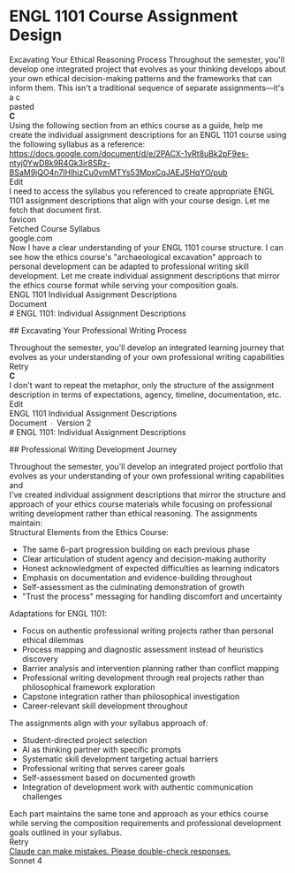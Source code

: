﻿# <a name="_w500brnjun3d"></a>ENGL 1101 Course Assignment Design
Excavating Your Ethical Reasoning Process Throughout the semester, you'll develop one integrated project that evolves as your thinking develops about your own ethical decision-making patterns and the frameworks that can inform them. This isn't a traditional sequence of separate assignments—it's a c\
pasted\
**C**\
Using the following section from an ethics course as a guide, help me create the individual assignment descriptions for an ENGL 1101 course using the following syllabus as a reference:\
<https://docs.google.com/document/d/e/2PACX-1vRt8uBk2pF9es-ntyj0YwD8k9R4Gk3ir8SRz-BSaM9jQO4n7lHlhizCu0vmMTYs53MpxCqJAEJSHqYO/pub>\
Edit\
I need to access the syllabus you referenced to create appropriate ENGL 1101 assignment descriptions that align with your course design. Let me fetch that document first.\
favicon\
Fetched Course Syllabus\
google.com\
Now I have a clear understanding of your ENGL 1101 course structure. I can see how the ethics course's "archaeological excavation" approach to personal development can be adapted to professional writing skill development. Let me create individual assignment descriptions that mirror the ethics course format while serving your composition goals.\
ENGL 1101 Individual Assignment Descriptions\
Document\
\# ENGL 1101: Individual Assignment Descriptions

\## Excavating Your Professional Writing Process

Throughout the semester, you'll develop an integrated learning journey that evolves as your understanding of your own professional writing capabilities\
Retry\
**C**\
I don't want to repeat the metaphor, only the structure of the assignment description in terms of expectations, agency, timeline, documentation, etc.\
Edit\
ENGL 1101 Individual Assignment Descriptions\
Document ∙ Version 2\
\# ENGL 1101: Individual Assignment Descriptions

\## Professional Writing Development Journey

Throughout the semester, you'll develop an integrated project portfolio that evolves as your understanding of your own professional writing capabilities and\
I've created individual assignment descriptions that mirror the structure and approach of your ethics course materials while focusing on professional writing development rather than ethical reasoning. The assignments maintain:\
Structural Elements from the Ethics Course:

- The same 6-part progression building on each previous phase
- Clear articulation of student agency and decision-making authority
- Honest acknowledgment of expected difficulties as learning indicators
- Emphasis on documentation and evidence-building throughout
- Self-assessment as the culminating demonstration of growth
- "Trust the process" messaging for handling discomfort and uncertainty

Adaptations for ENGL 1101:

- Focus on authentic professional writing projects rather than personal ethical dilemmas
- Process mapping and diagnostic assessment instead of heuristics discovery
- Barrier analysis and intervention planning rather than conflict mapping
- Professional writing development through real projects rather than philosophical framework exploration
- Capstone integration rather than philosophical investigation
- Career-relevant skill development throughout

The assignments align with your syllabus approach of:

- Student-directed project selection
- AI as thinking partner with specific prompts
- Systematic skill development targeting actual barriers
- Professional writing that serves career goals
- Self-assessment based on documented growth
- Integration of development work with authentic communication challenges

Each part maintains the same tone and approach as your ethics course while serving the composition requirements and professional development goals outlined in your syllabus.\
Retry\
[Claude can make mistakes. Please double-check responses.](https://support.anthropic.com/en/articles/8525154-claude-is-providing-incorrect-or-misleading-responses-what-s-going-on)\
Sonnet 4

